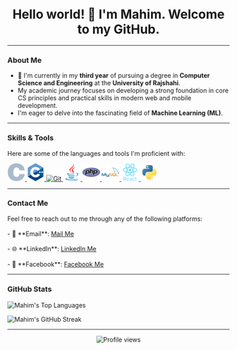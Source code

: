 <h1 align="center">Hello world! 👋 I'm Mahim. Welcome to my GitHub.</h1>

---

### About Me

- 🌱 I'm currently in my **third year** of pursuing a degree in **Computer Science and Engineering** at the **University of Rajshahi**.
- My academic journey focuses on developing a strong foundation in core CS principles and practical skills in modern web and mobile development.
- I'm eager to delve into the fascinating field of **Machine Learning (ML)**.

---

### Skills & Tools

Here are some of the languages and tools I'm proficient with:

<p align="left">
  <a href="https://www.cprogramming.com/" target="_blank" rel="noreferrer"> <img src="https://raw.githubusercontent.com/devicons/devicon/master/icons/c/c-original.svg" alt="C" width="40" height="40"/> </a>
  <a href="https://www.w3schools.com/cpp/" target="_blank" rel="noreferrer"> <img src="https://raw.githubusercontent.com/devicons/devicon/master/icons/cplusplus/cplusplus-original.svg" alt="C++" width="40" height="40"/> </a>
  <a href="https://git-scm.com/" target="_blank" rel="noreferrer"> <img src="https://www.vectorlogo.zone/logos/git-scm/git-scm-icon.svg" alt="Git" width="40" height="40"/> </a>
  <a href="https://www.java.com" target="_blank" rel="noreferrer"> <img src="https://raw.githubusercontent.com/devicons/devicon/master/icons/java/java-original.svg" alt="Java" width="40" height="40"/> </a>
  <a href="https://www.php.net" target="_blank" rel="noreferrer"> <img src="https://raw.githubusercontent.com/devicons/devicon/master/icons/php/php-original.svg" alt="PHP" width="40" height="40"/> </a>
  <a href="https://www.mysql.com/" target="_blank" rel="noreferrer"> <img src="https://raw.githubusercontent.com/devicons/devicon/master/icons/mysql/mysql-original-wordmark.svg" alt="MySQL" width="40" height="40"/> </a>
  <a href="https://react.dev/" target="_blank" rel="noreferrer"> <img src="https://raw.githubusercontent.com/devicons/devicon/master/icons/react/react-original-wordmark.svg" alt="React" width="40" height="40"/> </a>
  <a href="https://www.python.org" target="_blank" rel="noreferrer"> <img src="https://raw.githubusercontent.com/devicons/devicon/master/icons/python/python-original.svg" alt="Python" width="40" height="40"/> </a>
</p>

---

### Contact Me

<p align="left">
  Feel free to reach out to me through any of the following platforms:
  <br><br>
  - 📧 **Email**: <a href="mailto:mahimbabu111111@gmail.com">Mail Me</a>
  <br><br>
  - 🌐 **LinkedIn**: <a href="https://www.linkedin.com/in/mahim-mm/"> LinkedIn Me </a>
  <br><br>
  - 📘 **Facebook**: <a href= "https://www.facebook.com/MM.MAHIM.111/">Facebook Me</a>
</p>

---

### GitHub Stats

<p>
  <img align="center" src="https://github-readme-stats.vercel.app/api/top-langs?username=mahim-111&show_icons=true&locale=en&layout=compact" alt="Mahim's Top Languages" />
</p>

<p>
  <img align="center" src="https://github-readme-streak-stats.herokuapp.com/?user=mahim-111&" alt="Mahim's GitHub Streak" />
</p>

---

<p align="center">
  <img src="https://komarev.com/ghpvc/?username=mahim-111&label=Profile%20views&color=0e75b6&style=flat" alt="Profile views" />
</p>
